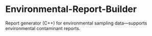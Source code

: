# Environmental-Report-Builder
Report generator (C++) for environmental sampling data—supports environmental contaminant reports.
